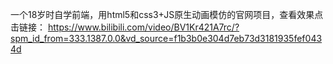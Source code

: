 一个18岁时自学前端，用html5和css3+JS原生动画模仿的官网项目，查看效果点击链接： https://www.bilibili.com/video/BV1Kr421A7rc/?spm_id_from=333.1387.0.0&vd_source=f1b3b0e304d7eb73d3181935fef0434d

